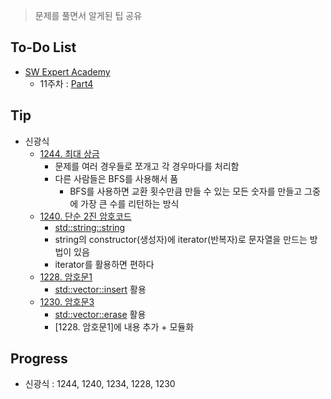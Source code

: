 > 문제를 풀면서 알게된 팁 공유

## To-Do List
- [SW Expert Academy](https://www.swexpertacademy.com/main/main.do)
    - 11주차 : [Part4](https://www.swexpertacademy.com/main/talk/solvingClub/problemBoxDetail.do?solveclubId=AV6kld8aisgDFASb&probBoxId=AV-4MojKLNADFATz&leftPage=1)
    
## Tip
- 신광식
    - [1244. 최대 상금](https://github.com/mel1015/algorithm-study/blob/1244/algorithm-study/week_11/1244_mel1015.cpp)
        - 문제를 여러 경우들로 쪼개고 각 경우마다를 처리함
        - 다른 사람들은 BFS를 사용해서 품
            - BFS를 사용하면 교환 횟수만큼 만들 수 있는 모든 숫자를 만들고 그중에 가장 큰 수를 리턴하는 방식
    - [1240. 단순 2진 암호코드](https://github.com/mel1015/algorithm-study/blob/1240/algorithm-study/week_11/1240_mel1015.cpp)
        - [std::string::string](http://www.cplusplus.com/reference/string/string/string/)
        - string의 constructor(생성자)에 iterator(반복자)로 문자열을 만드는 방법이 있음
        - iterator를 활용하면 편하다
    - [1228. 암호문1](https://github.com/mel1015/algorithm-study/blob/1228/algorithm-study/week_11/1228_mel1015.cpp)
        - [std::vector::insert](http://www.cplusplus.com/reference/vector/vector/insert/) 활용
    - [1230. 암호문3](https://github.com/mel1015/algorithm-study/blob/1230/algorithm-study/week_11/1230_mel1015.cpp)
        - [std::vector::erase](http://www.cplusplus.com/reference/vector/vector/erase/) 활용
        - [1228. 암호문1]에 내용 추가 + 모듈화
        
## Progress
- 신광식 : 1244, 1240, 1234, 1228, 1230